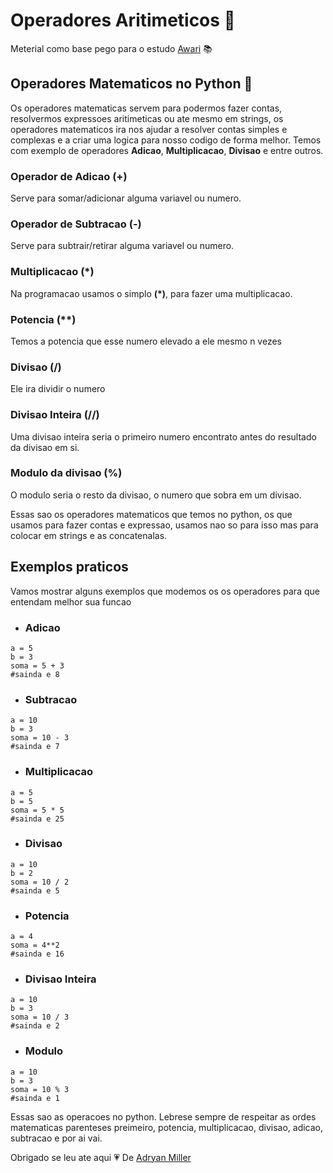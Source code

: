 # Operadores Aritimeticos 🧮

Meterial como base pego para o estudo [Awari](https://awari.com.br/operadores-matematicos-em-python-aprenda-a-utilizar-os-operadores-matematicos-na-linguagem-python/) 📚

## Operadores Matematicos no Python 🐍

Os operadores matematicas servem para podermos fazer contas, resolvermos expressoes aritimeticas ou ate mesmo em strings, os operadores matematicos ira nos ajudar a resolver 
contas simples e complexas e a criar uma logica para nosso codigo de forma melhor.
Temos com exemplo de operadores **Adicao**, **Multiplicacao**, **Divisao** e entre outros.

### Operador de Adicao (+)

Serve para somar/adicionar alguma variavel ou numero.

### Operador de Subtracao (-)

Serve para subtrair/retirar alguma variavel ou numero.

### Multiplicacao (*)

Na programacao usamos o simplo **(*)**, para fazer uma multiplicacao.

### Potencia (**)

Temos a potencia que esse numero elevado a ele mesmo n vezes

### Divisao (/)

Ele ira dividir o numero 

### Divisao Inteira (//)

Uma divisao inteira seria o primeiro numero encontrato antes do resultado da divisao em si.

### Modulo da divisao (%)

O modulo seria o resto da divisao, o numero que sobra em um divisao. 

Essas sao os operadores matematicos que temos no python, os que usamos para fazer contas e expressao, usamos nao so para isso mas para colocar em strings e as concatenalas.

## Exemplos praticos

Vamos mostrar alguns exemplos que modemos os os operadores para que entendam melhor sua funcao

- ### Adicao

```
a = 5
b = 3
soma = 5 + 3
#sainda e 8

```

- ### Subtracao

```
a = 10
b = 3
soma = 10 - 3
#sainda e 7

```
- ### Multiplicacao

```
a = 5
b = 5
soma = 5 * 5
#sainda e 25

```

- ### Divisao

```
a = 10
b = 2
soma = 10 / 2
#sainda e 5

```

- ### Potencia

```
a = 4
soma = 4**2
#sainda e 16

```

- ### Divisao Inteira

```
a = 10
b = 3
soma = 10 / 3
#sainda e 2

```

- ### Modulo

```
a = 10
b = 3
soma = 10 % 3
#sainda e 1

```

Essas sao as operacoes no python. Lebrese sempre de respeitar as ordes matematicas parenteses preimeiro, potencia, multiplicacao, divisao, adicao, subtracao e por ai vai.

Obrigado se leu ate aqui 💗
De [Adryan Miller](https://www.instagram.com/dry_millerwy/)
